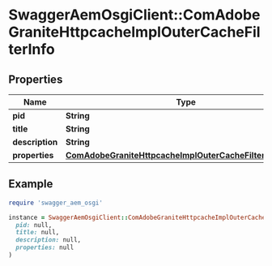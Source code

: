 # SwaggerAemOsgiClient::ComAdobeGraniteHttpcacheImplOuterCacheFilterInfo

## Properties

| Name | Type | Description | Notes |
| ---- | ---- | ----------- | ----- |
| **pid** | **String** |  | [optional] |
| **title** | **String** |  | [optional] |
| **description** | **String** |  | [optional] |
| **properties** | [**ComAdobeGraniteHttpcacheImplOuterCacheFilterProperties**](ComAdobeGraniteHttpcacheImplOuterCacheFilterProperties.md) |  | [optional] |

## Example

```ruby
require 'swagger_aem_osgi'

instance = SwaggerAemOsgiClient::ComAdobeGraniteHttpcacheImplOuterCacheFilterInfo.new(
  pid: null,
  title: null,
  description: null,
  properties: null
)
```

